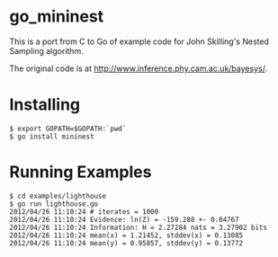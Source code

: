 go_mininest
===========

This is a port from C to Go of example code for
John Skilling's Nested Sampling algorithm.

The original code is at http://www.inference.phy.cam.ac.uk/bayesys/.

# Installing
    $ export GOPATH=$GOPATH:`pwd`
    $ go install mininest

# Running Examples
    $ cd examples/lighthouse
    $ go run lighthouse.go
    2012/04/26 11:10:24 # iterates = 1000
    2012/04/26 11:10:24 Evidence: ln(Z) = -159.288 +- 0.04767
    2012/04/26 11:10:24 Information: H = 2.27284 nats = 3.27902 bits
    2012/04/26 11:10:24 mean(x) = 1.21452, stddev(x) = 0.13085
    2012/04/26 11:10:24 mean(y) = 0.95857, stddev(y) = 0.13772

